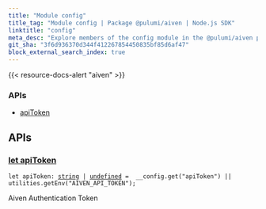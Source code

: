 ```yaml
---
title: "Module config"
title_tag: "Module config | Package @pulumi/aiven | Node.js SDK"
linktitle: "config"
meta_desc: "Explore members of the config module in the @pulumi/aiven package."
git_sha: "3f6d936370d344f412267854450835bf85d6af47"
block_external_search_index: true
---
```


<!-- WARNING: this page was generated by a tool. Do not edit it by hand. -->
<!-- To change it, please see https://github.com/pulumi/docs/tree/master/tools/tscdocgen. -->

{{< resource-docs-alert "aiven" >}}






<h3>APIs</h3>
<ul class="api">
    <li><a href="#apiToken"><span class="symbol api"></span>apiToken</a></li>
</ul>




<h2 id="apis">APIs</h2>
<h3 class="pdoc-module-header" id="apiToken" data-link-title="apiToken">
    <a href="https://github.com/pulumi/pulumi-aiven/blob/3f6d936370d344f412267854450835bf85d6af47/sdk/nodejs/config/vars.ts#L12">
        let <strong>apiToken</strong>
    </a>
</h3>

<pre class="highlight"><code><span class='kd'>let</span> apiToken: <span class='kd'><a href='https://developer.mozilla.org/en-US/docs/Web/JavaScript/Reference/Global_Objects/String'>string</a></span> | <span class='kd'><a href='https://developer.mozilla.org/en-US/docs/Web/JavaScript/Reference/Global_Objects/undefined'>undefined</a></span> = <span class='s2'> __config.get(&#34;apiToken&#34;) || utilities.getEnv(&#34;AIVEN_API_TOKEN&#34;)</span>;</code></pre>

Aiven Authentication Token


